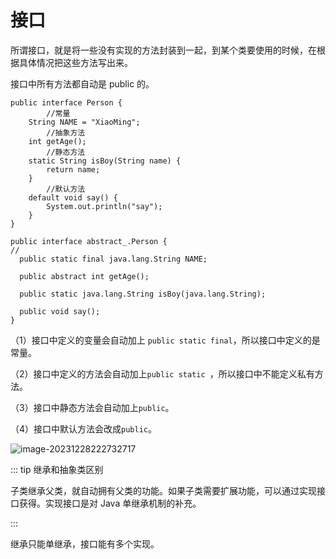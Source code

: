 # 接口

所谓接口，就是将一些没有实现的方法封装到一起，到某个类要使用的时候，在根据具体情况把这些方法写出来。

接口中所有方法都自动是 public 的。

```
public interface Person {
		//常量
    String NAME = "XiaoMing";
		//抽象方法
    int getAge();
		//静态方法
    static String isBoy(String name) {
        return name;
    }
		//默认方法
    default void say() {
        System.out.println("say");
    }
}
```



```
public interface abstract_.Person {
//
  public static final java.lang.String NAME;
  
  public abstract int getAge();
  
  public static java.lang.String isBoy(java.lang.String);
  
  public void say();
}

```

（1）接口中定义的变量会自动加上 `public static final`，所以接口中定义的是常量。

（2）接口中定义的方法会自动加上`public static `，所以接口中不能定义私有方法。

（3）接口中静态方法会自动加上`public`。

（4）接口中默认方法会改成`public`。

![image-20231228222732717](https://csnotes.oss-cn-beijing.aliyuncs.com/photos/image-20231228222732717.png)

::: tip 继承和抽象类区别

子类继承父类，就自动拥有父类的功能。如果子类需要扩展功能，可以通过实现接口获得。实现接口是对 Java 单继承机制的补充。

:::

继承只能单继承，接口能有多个实现。
